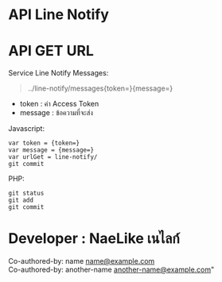 # API Line Notify


# API GET URL

Service Line Notify Messages:
> ../line-notify/messages{token=}{message=}
- token : ค่า Access Token
- message : ข้อความที่จะส่ง


Javascript:
```
var token = {token=}
var message = {message=}
var urlGet = line-notify/
git commit
```

PHP:
```
git status
git add
git commit
```

# Developer : NaeLike เนไลก์

Co-authored-by: name <name@example.com>
<br>
Co-authored-by: another-name <another-name@example.com>"
